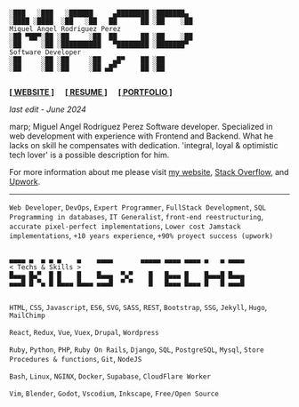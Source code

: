 ```

░███   ░███   ░██████     ▄████████ ░███████▄ 
░████ ░████  ░██   ░██   ██      ██ ░██    ░██                          Miguel Angel Rodriguez Perez
░██ ▀██▀░██ ░██     ░██  ██      ██ ░██    ░██
░██     ░██ ░██████████   ▀████████ ░███████▀                           Software Developer
░██     ░██ ░██     ░██   ▄█▀    ██ ░██       
░██     ░██ ░██     ░██ ▄█▀      ██ ░██       
       
```

[website_link]: https://marp.rocks/
[resume_link]: ./RESUME.md
[portfolio_link]: ./PORTFOLIO.md
[stack_overflow]: https://stackoverflow.com/users/1310671/marp
[upwork]: https://www.upwork.com/o/profiles/users/_~0108fc10c53d8449d4/

**[<ins>[ WEBSITE ]</ins>][website_link]** &nbsp;&nbsp;&nbsp; **[<ins>[ RESUME ]</ins>][resume_link]** &nbsp;&nbsp;&nbsp; **[[ PORTFOLIO ]][portfolio_link]**

_last edit - June 2024_

marp; Miguel Angel Rodriguez Perez
Software developer. Specialized in web development with experience with Frontend and Backend. What he lacks on skill he compensates with dedication. 'integral, loyal & optimistic tech lover' is a possible description for him.

For more information about me please visit [my website][website_link], [Stack Overflow][stack_overflow], and [Upwork][upwork].

---

`Web Developer`, `DevOps`, `Expert Programmer`, `FullStack Development`, `SQL Programming in databases`, `IT Generalist`, `front-end reestructuring`, `accurate pixel-perfect implementations`, `Lower cost Jamstack implementations`, `+10 years experience`, `+90% proyect success (upwork)`



```

▄▄▄▄ ▄  ▄ ▄ ▄    ▄    ▄▄▄▄       ▄▄▄▄▄ ▄▄▄▄ ▄▄▄▄ ▄   ▄ ▄▄▄▄             < Techs & Skills >
█▄▄▄ █▄▀  █ █    █    █▄▄▄  ▀▄▀    █   █▄▄▄ █    █▄▄▄█ █▄▄▄
▄▄▄█ █ ▀▄ █ █▄▄▄ █▄▄▄ ▄▄▄█  ▀ ▀    █   █▄▄▄ █▄▄▄ █   █ ▄▄▄█


```



`HTML`, `CSS`, `Javascript`, `ES6`, `SVG`, `SASS`, `REST`, `Bootstrap`, `SSG`, `Jekyll`, `Hugo`, `MailChimp`

`React`, `Redux`, `Vue`, `Vuex`, `Drupal`, `Wordpress`

`Ruby`, `Python`, `PHP`, `Ruby On Rails`, `Django`, `SQL`, `PostgreSQL`, `Mysql`, `Store Procedures & functions`, `Git`, `NodeJS`

`Bash`, `Linux`, `NGINX`, `Docker`, `Supabase`, `CloudFlare Worker`

`Vim`, `Blender`, `Godot`, `Vscodium`, `Inkscape`, `Free/Open Source`


